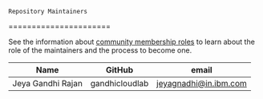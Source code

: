     Repository Maintainers
======================

See the information about [community membership roles](https://wiki.lfedge.org/display/OH/Community+Membership) to learn about the role of the maintainers and the process to become one.

| Name           | GitHub          | email                    |
| -------------- | --------------- | ------------------------ |
| Jeya Gandhi Rajan      | gandhicloudlab          | <jeyagnadhi@in.ibm.com>      |